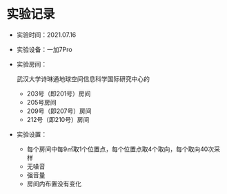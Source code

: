 # 实验记录

- 实验时间：2021.07.16

- 实验设备：一加7Pro

- 实验房间：

  武汉大学诗琳通地球空间信息科学国际研究中心的

  - 203号（即201号）房间
  - 205号房间
  - 209号（即207号）房间
  - 212号（即210号）房间

- 实验设置：
  - 每个房间中每9㎡取1个位置点，每个位置点取4个取向，每个取向40次采样
  - 无噪音
  - 强音量
  - 房间内布置没有变化